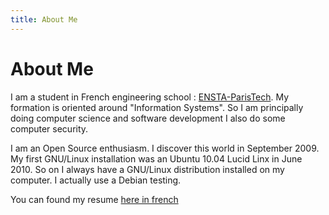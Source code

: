 ```yaml
---
title: About Me
---
```


# About Me

I am a student in French engineering school : <a href="http://www.ensta-paristech.fr">ENSTA-ParisTech</a>. My formation is oriented around "Information Systems". So I am principally doing computer science and software development I also do some computer security.

I am an Open Source enthusiasm. I discover this world in September 2009. My first GNU/Linux installation was an Ubuntu 10.04 Lucid Linx in June 2010. So on I always have a GNU/Linux distribution installed on my computer. I actually use a Debian testing.

You can found my resume <a href="http://www.matthieu-keller.info/src/CV/cv.pdf">here in french</a>
